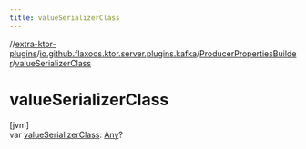 ```yaml
---
title: valueSerializerClass
---
```

//[extra-ktor-plugins](../../../index.md)/[io.github.flaxoos.ktor.server.plugins.kafka](../index.md)/[ProducerPropertiesBuilder](index.md)/[valueSerializerClass](value-serializer-class.md)



# valueSerializerClass



[jvm]\
var [valueSerializerClass](value-serializer-class.md): [Any](https://kotlinlang.org/api/latest/jvm/stdlib/kotlin/-any/index.md)?




